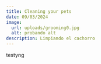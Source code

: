 ```yaml
---
title: Cleaning your pets
date: 09/03/2024
image:
  url: uploads/grooming0.jpg
  alt: probando alt
description: Limpiando el cachorro
---
```

testyng
